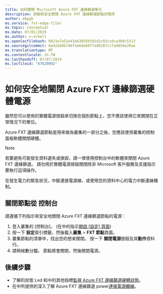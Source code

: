 ```yaml
---
title: 如何關閉 Microsoft Azure FXT 邊緣篩選單元
description: 啟動和安全關閉 Azure FXT 邊緣篩選節點的程序
author: ekpgh
ms.service: fxt-edge-filer
ms.topic: conceptual
ms.date: 07/01/2019
ms.author: v-erkell
ms.openlocfilehash: 6921e7a52e43a63055b59242c02cc6ca3b8c5313
ms.sourcegitcommit: 6a42dd4b746f3e6de69f7ad0107cc7ad654e39ae
ms.translationtype: MT
ms.contentlocale: zh-TW
ms.lasthandoff: 07/07/2019
ms.locfileid: "67620092"
---
```

# <a name="how-to-safely-power-off-azure-fxt-edge-filer-hardware"></a>如何安全地關閉 Azure FXT 邊緣篩選硬體電源

雖然您可以使用的實體電源按鈕來切換在個別節點上，您不應該使用它來關閉在正常情況下的單位。

Azure FXT 邊緣篩選節點是用來做為叢集的一部分之後，您應該使用叢集的控制面板軟體關閉硬體。 

> [!NOTE] 
> 若要避免可能發生資料遺失或損毀，請一律使用控制台中的軟體來關閉 Azure FXT 邊緣篩選。 請勿用於實體電源按鈕關閉除非 Microsoft 客戶服務及支援指示要執行這項操作。
> 
> 在發生電力的緊急狀況，中斷連接電源線，或使用您的資料中心的電力中斷連線機制。

## <a name="shut-down-a-node-from-the-control-panel"></a>關閉節點從 控制台

請遵循下列指示來安全地關閉 Azure FXT 邊緣篩選節點的電源：

1. 登入叢集的 [控制台]。 (在中的指示[開啟 [設定] 頁面](fxt-cluster-create.md#open-the-settings-pages))
1. 按一下 **設定**索引標籤，然後載入**叢集** > **FXT 節點**頁面。
1. 叢集節點的清單中，找出您的想来關閉。 按一下 **關閉電源**按鈕及其**動作**資料行。 
1. 請稍候數分鐘。 節點將會關閉，然後關閉電源。

## <a name="next-steps"></a>後續步驟

* 了解的狀態 Led 和中的其他指標[監視 Azure FXT 邊緣篩選硬體狀態](fxt-monitor.md)。
* 在中所提供的深入了解 Azure FXT 邊緣篩選 power[連接電源纜線](fxt-network-power.md#connect-power-cables)。
